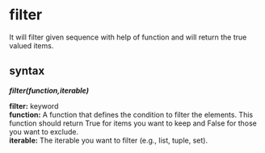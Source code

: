 # filter
It will filter given sequence with help of function and will return the true valued items.

## syntax
***filter(function,iterable)***<br>

**filter:** keyword<br>
**function:** A function that defines the condition to filter the elements. This function should return True for items you want to keep and False for those you want to exclude.<br>
**iterable:** The iterable you want to filter (e.g., list, tuple, set).
